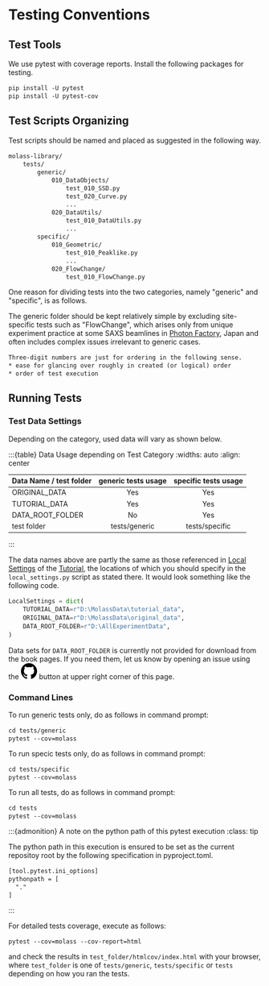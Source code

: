 # Testing Conventions

## Test Tools

We use pytest with coverage reports. Install the following packages for testing.

```
pip install -U pytest
pip install -U pytest-cov
```

## Test Scripts Organizing

Test scripts should be named and placed as suggested in the following way.

```
molass-library/
    tests/
        generic/
            010_DataObjects/
                test_010_SSD.py
                test_020_Curve.py
                ...
            020_DataUtils/
                test_010_DataUtils.py
                ...
        specific/
            010_Geometric/
                test_010_Peaklike.py
                ...
            020_FlowChange/
                test_010_FlowChange.py

```

One reason for dividing tests into the two categories, namely "generic" and "specific", is as follows.

The generic folder should be kept relatively simple by excluding site-specific tests such as "FlowChange", which arises only from unique experiment practice at some SAXS beamlines in [Photon Factory](https://www2.kek.jp/imss/pf/eng/), Japan and often includes complex issues irrelevant to generic cases.

```{note}
Three-digit numbers are just for ordering in the following sense.
* ease for glancing over roughly in created (or logical) order
* order of test execution

```

## Running Tests
### Test Data Settings

Depending on the category, used data will vary as shown below.

:::{table} Data Usage depending on Test Category
:widths: auto
:align: center

| Data Name / test folder| generic tests usage | specific tests usage |
| :---             |:---:|:---:|
| ORIGINAL_DATA    | Yes | Yes |
| TUTORIAL_DATA    | Yes | Yes |
| DATA_ROOT_FOLDER | No  | Yes |
| test folder      | tests/generic | tests/specific |
:::

The data names above are partly the same as those referenced in [Local Settings](https://nshimizu0721.github.io/molass-tutorial/chapters/00/prepare.html#local-settings) of the [Tutorial](https://nshimizu0721.github.io/molass-tutorial/), the locations of which you should specify in the `local_settings.py` script as stated there. It would look something like the following code.

```python
LocalSettings = dict(
    TUTORIAL_DATA=r"D:\MolassData\tutorial_data",
    ORIGINAL_DATA=r"D:\MolassData\original_data",
    DATA_ROOT_FOLDER=r"D:\AllExperimentData",
)
```

Data sets for `DATA_ROOT_FOLDER` is currently not provided for download from the book pages. If you need them, let us know by opening an issue using the ![github icon](../../images/mark-github.svg) button at upper right corner of this page.

### Command Lines
To run generic tests only, do as follows in command prompt:

```
cd tests/generic
pytest --cov=molass
```

To run specic tests only, do as follows in command prompt:

```
cd tests/specific
pytest --cov=molass
```

To run all tests, do as follows in command prompt:

```
cd tests
pytest --cov=molass
```

:::{admonition} A note on the python path of this pytest execution
:class: tip

The python path in this execution is ensured to be set as the current repositoy root by the following specification in pyproject.toml.

```
[tool.pytest.ini_options]
pythonpath = [
  "."
]
```
:::

For detailed tests coverage, execute as follows:

```
pytest --cov=molass --cov-report=html
```

and check the results in `test_folder/htmlcov/index.html` with your browser, where `test_folder` is one of `tests/generic`, `tests/specific` or `tests` depending on how you ran the tests.